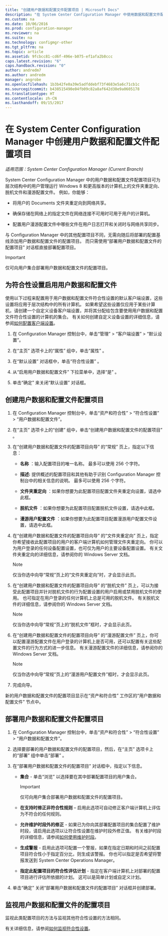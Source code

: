 ```yaml
---
title: "创建用户数据和配置文件配置项目 | Microsoft Docs"
description: "在 System Center Configuration Manager 中使用数据和配置文件配置项目来管理文件夹重定向、脱机文件和漫游配置文件。"
ms.custom: na
ms.date: 10/06/2016
ms.prod: configuration-manager
ms.reviewer: na
ms.suite: na
ms.technology: configmgr-other
ms.tgt_pltfrm: na
ms.topic: article
ms.assetid: 9fcbcc81-cd6f-496e-b075-ef1afa2b8ccc
caps.latest.revision: "6"
caps.handback.revision: "0"
author: andredm7
ms.author: andredm
manager: angrobe
ms.openlocfilehash: 1b3b42fe0a39e5adfddebf73f4683e5a6c71cb1c
ms.sourcegitcommit: b438515490e04fb09c82a8af642d38e9a0605178
ms.translationtype: HT
ms.contentlocale: zh-CN
ms.lasthandoff: 09/15/2017
---
```

# <a name="create-user-data-and-profiles-configuration-items-in-system-center-configuration-manager"></a>在 System Center Configuration Manager 中创建用户数据和配置文件配置项目

*适用范围：System Center Configuration Manager (Current Branch)*

System Center Configuration Manager 中的用户数据和配置文件配置项目可为层次结构中的用户管理运行 Windows 8 和更高版本的计算机上的文件夹重定向、脱机文件和漫游配置文件。 例如，你能够：  

-   将用户的 Documents 文件夹重定向到网络共享。  

-   确保存储在网络上的指定文件在网络连接不可用时可用于用户的计算机。  

-   配置用户漫游配置文件中哪些文件在用户日志打开和关闭时与网络共享同步。  

 与 Configuration Manager 中的其他配置项目不同，无需向随后将部署的配置基线添加用户数据和配置文件的配置项目。 而只需使用“部署用户数据和配置文件的配置项目”  对话框直接部署配置项目。  

> [!IMPORTANT]  
>  仅可向用户集合部署用户数据和配置文件的配置项目。  

## <a name="enable-user-data-and-profiles-for-compliance-settings"></a>为符合性设置启用用户数据和配置文件  
 使用以下过程来配置用于用户数据和配置文件符合性设置的默认客户端设置，这些设置将应用于层次结构中的所有计算机。 如果希望这些设置仅应用于某些计算机，请创建一个自定义设备客户端设置，并将其分配给包含要使用用户数据和配置文件符合性设置的计算机的集合。 有关如何创建自定义设备设置的详细信息，请参阅[如何配置客户端设置](../../core/clients/deploy/configure-client-settings.md)。  

1.  在 Configuration Manager 控制台中，单击“管理” > “客户端设置” > “默认设置”。  

4.  在“主页”  选项卡上的“属性”  组中，单击“属性” 。  

5.  在“默认设置”  对话框中，单击“符合性设置” 。  

6.  从“启用用户数据和配置文件”  下拉菜单中，选择“是” 。  

7.  单击“确定”  来关闭“默认设置”  对话框。  

## <a name="create-a-user-data-and-profiles-configuration-item"></a>创建用户数据和配置文件配置项目  

1.  在 Configuration Manager 控制台中，单击“资产和符合性” > “符合性设置” > “用户数据和配置文件”。  

3.  在“主页”  选项卡上的“创建”  组中，单击“创建用户数据和配置文件的配置项目” 。  

4.  在“创建用户数据和配置文件的配置项目向导”  的“常规” 页上，指定以下信息：  

    -   **名称** ：输入配置项目的唯一名称。 最多可以使用 256 个字符。  

    -   **描述:** 提供概述的配置项目和其他有助于识别 Configuration Manager 控制台中的相关信息的说明。 最多可以使用 256 个字符。  

    -   **文件夹重定向** ：如果你想要为此配置项目配置文件夹重定向设置，请选中此框。  

    -   **脱机文件** ：如果你想要为此配置项目配置脱机文件设置，请选中此框。  

    -   **漫游用户配置文件** ：如果你想要为此配置项目配置漫游用户配置文件设置，请选中此框。  

5.  在“创建用户数据和配置文件的配置项目向导”  的“文件夹重定向” 页上，指定你希望接收此配置项目的用户的客户端计算机如何管理文件夹重定向。 你可以为用户登录的任何设备配置设置，也可仅为用户的主要设备配置设置。 有关文件夹重定向的详细信息，请参阅你的 Windows Server 文档。  

    > [!NOTE]  
    >  仅当你选中向导“常规”页上的“文件夹重定向”时，才会显示此页。  

6.  在“创建用户数据和配置文件的配置项目向导”  的“脱机文件” 页上，可以为接受此配置项目并针对脱机文件的行为配置设置的用户启用或禁用脱机文件的使用。 也可指定在用户登录的任何计算机上总是可用的脱机文件。 有关脱机文件的详细信息，请参阅你的 Windows Server 文档。  

    > [!NOTE]  
    >  仅当你选中向导“常规”页上的“脱机文件”框时，才会显示此页。  

7.  在“创建用户数据和配置文件的配置项目向导”  的“漫游配置文件” 页上，你可以配置漫游配置文件在用户登录的计算机上是否可用，还可以配置有关这些配置文件的行为方式的进一步信息。 有关漫游配置文件的详细信息，请参阅你的 Windows Server 文档。  

    > [!NOTE]  
    >  仅当你选中向导“常规”页上的“漫游用户配置文件”框时，才会显示此页。  

8.  完成向导。  

 新的用户数据和配置文件的配置项目显示在“资产和符合性”  工作区的“用户数据和配置文件”  节点中。  

## <a name="deploy-a-user-data-and-profiles-configuration-item"></a>部署用户数据和配置文件配置项目  

1.  在 Configuration Manager 控制台中，单击“资产和符合性” > “符合性设置” > “用户数据和配置文件”。  

3.  选择要部署的用户数据和配置文件的配置项目，然后，在“主页”  选项卡上的“部署”  组中单击“部署” 。  

4.  在“部署用户数据和配置文件的配置项目”  对话框中，指定以下信息。  

    -   **集合** - 单击“浏览”  以选择要在其中部署配置项目的用户集合。  

        > [!IMPORTANT]  
        >  仅可向用户集合部署用户数据和配置文件的配置项目。  

    -   **在支持时修正非符合性规则** – 启用此选项可自动修正客户端计算机上评估为不符合的任何规则。  

    -   **允许维护时段外的修正** - 如果已为你向其部署配置项目的集合配置了维护时段，请启用此选项以让符合性设置在维护时段外修正值。 有关维护时段的详细信息，请参阅[如何使用维护时段](../../core/clients/manage/collections/use-maintenance-windows.md)。  

    -   **生成警报** - 启用此选项可配置一个警报，如果在指定日期和时间之前配置项目符合性小于指定百分比，则生成该警报。 你也可以指定是否希望将警报发送到 System Center Operations Manager。  

    -   **指定此配置项目的符合性评估计划** - 指定在客户端计算机上对部署的配置项目进行评估所依据的计划。 这可以是简单计划或自定义计划。  

5.  单击“确定”  关闭“部署用户数据和配置文件的配置项目”  对话框并创建部署。  

## <a name="monitor-a-user-data-and-profiles-configuration-item"></a>监视用户数据和配置文件的配置项目  
 监视此类配置项目的方法与监视其他符合性设置的方法相同。  

 有关详细信息，请参阅[如何监视符合性设置](../../compliance/deploy-use/monitor-compliance-settings.md)。  
